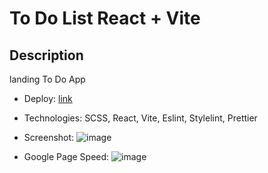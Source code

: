 # To Do List React + Vite

## Description

landing To Do App

- Deploy: [link](https://to-do-react-111.netlify.app/)

- Technologies: SCSS, React, Vite, Eslint, Stylelint, Prettier

- Screenshot:
  <img alt="image" src="https://github.com/user-attachments/assets/33ca16a2-574e-44ff-988b-a0f33db992f1" />

- Google Page Speed:
  <img alt="image" src="https://github.com/user-attachments/assets/c1a633e4-625b-42df-b6b2-5f60a47c3631" />
